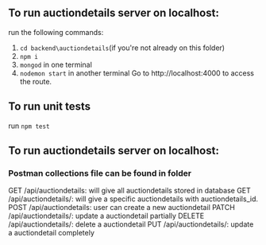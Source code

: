 ## To run auctiondetails server on localhost:
run the following commands:
1. `cd backend\auctiondetails`(if you're not already on this folder)
2. `npm i`
3. `mongod` in one terminal
3. `nodemon start` in another terminal 
Go to http://localhost:4000 to access the route.

## To run unit tests
run `npm test`

## To run auctiondetails server on localhost:
### Postman collections file can be found in folder
GET /api/auctiondetails: will give all auctiondetails stored in database
GET /api/auctiondetails/<auctiondetails>: will give a specific auctiondetails with auctiondetails_id.
POST /api/auctiondetails: user can create a new auctiondetail
PATCH /api/auctiondetails/<auctiondetails>: update a auctiondetail partially
DELETE /api/auctiondetails/<auctiondetails>: delete a auctiondetail
PUT /api/auctiondetails/<auctiondetails>: update a auctiondetail completely
